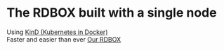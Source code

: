 # The RDBOX built with a single node

Using [KinD (Kubernetes in Docker)](https://kind.sigs.k8s.io/)  
Faster and easier than ever [Our RDBOX](https://github.com/rdbox-intec/rdbox)
